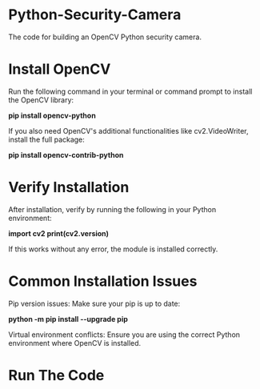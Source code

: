 # Python-Security-Camera
The code for building an OpenCV Python security camera.

# Install OpenCV
Run the following command in your terminal or command prompt to install the OpenCV library:

**pip install opencv-python**

If you also need OpenCV's additional functionalities like cv2.VideoWriter, install the full package:

**pip install opencv-contrib-python**

#  Verify Installation
After installation, verify by running the following in your Python environment:

**import cv2
print(cv2.__version__)**

If this works without any error, the module is installed correctly.

# Common Installation Issues
Pip version issues: Make sure your pip is up to date:

**python -m pip install --upgrade pip**

Virtual environment conflicts: Ensure you are using the correct Python environment where OpenCV is installed.

# Run The Code